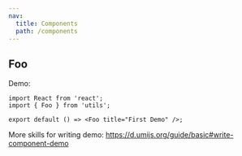 ```yaml
---
nav:
  title: Components
  path: /components
---
```


## Foo

Demo:

```tsx
import React from 'react';
import { Foo } from 'utils';

export default () => <Foo title="First Demo" />;
```

More skills for writing demo: https://d.umijs.org/guide/basic#write-component-demo
